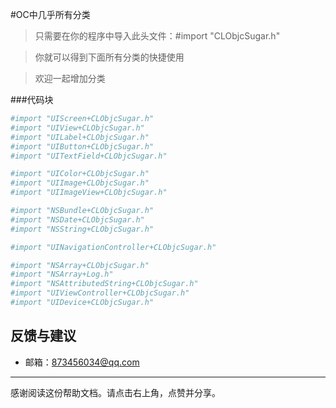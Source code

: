  #OC中几乎所有分类

> 只需要在你的程序中导入此头文件：#import "CLObjcSugar.h"

>你就可以得到下面所有分类的快捷使用

>欢迎一起增加分类


 ###代码块
``` python
#import "UIScreen+CLObjcSugar.h"
#import "UIView+CLObjcSugar.h"
#import "UILabel+CLObjcSugar.h"
#import "UIButton+CLObjcSugar.h"
#import "UITextField+CLObjcSugar.h"

#import "UIColor+CLObjcSugar.h"
#import "UIImage+CLObjcSugar.h"
#import "UIImageView+CLObjcSugar.h"

#import "NSBundle+CLObjcSugar.h"
#import "NSDate+CLObjcSugar.h"
#import "NSString+CLObjcSugar.h"

#import "UINavigationController+CLObjcSugar.h"

#import "NSArray+CLObjcSugar.h"
#import "NSArray+Log.h"
#import "NSAttributedString+CLObjcSugar.h"
#import "UIViewController+CLObjcSugar.h"
#import "UIDevice+CLObjcSugar.h"


```


 ## 反馈与建议
- 邮箱：<873456034@qq.com>

---------
感谢阅读这份帮助文档。请点击右上角，点赞并分享。


